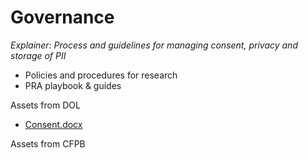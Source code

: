 # Governance 
_Explainer: Process and guidelines for managing consent, privacy and storage of PII_
* Policies and procedures for research 
* PRA playbook & guides 

Assets from DOL
- [Consent.docx](https://github.com/cfpb/Interagency-Research-Ops/blob/main/Informed%20Consent.docx)

Assets from CFPB
